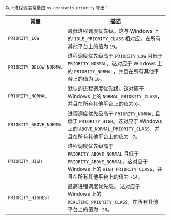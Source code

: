 <!-- YAML
added: v10.10.0
-->

以下进程调度常量由 `os.constants.priority` 导出：

<table>
  <tr>
    <th>常量</th>
    <th>描述</th>
  </tr>
  <tr>
    <td><code>PRIORITY_LOW</code></td>
    <td>最低进程调度优先级。这与 Windows 上的 <code>IDLE_PRIORITY_CLASS</code> 相对应，在所有其他平台上的值为 <code>19</code>。</td>
  </tr>
  <tr>
    <td><code>PRIORITY_BELOW_NORMAL</code></td>
    <td>进程调度优先级高于 <code>PRIORITY_LOW</code> 且低于 <code>PRIORITY_NORMAL</code>。这对应于 Windows 上的 <code>PRIORITY_NORMAL</code>，并且在所有其他平台上的值为 <code>10</code>。</td>
  </tr>
  <tr>
    <td><code>PRIORITY_NORMAL</code></td>
    <td>默认的进程调度优先级。这对应于 Windows 上的 <code>NORMAL_PRIORITY_CLASS</code>，并且在所有其他平台上的值为 <code>0</code>。</td>
  </tr>
  <tr>
    <td><code>PRIORITY_ABOVE_NORMAL</code></td>
    <td>进程调度优先级高于 <code>PRIORITY_NORMAL</code> 且低于 <code>PRIORITY_HIGH</code>。这对应于 Windows 上的 <code>ABOVE_NORMAL_PRIORITY_CLASS</code>，并且在所有其他平台上的值为 <code>-7</code>。</td>
  </tr>
  <tr>
    <td><code>PRIORITY_HIGH</code></td>
    <td>进程调度优先级高于 <code>PRIORITY_ABOVE_NORMAL</code> 且低于 <code>PRIORITY_ABOVE_NORMAL</code>。这对应于 Windows 上的 <code>HIGH_PRIORITY_CLASS</code>，并且在所有其他平台上的值为 <code>-14</code>。</td>
  </tr>
  <tr>
    <td><code>PRIORITY_HIGHEST</code></td>
    <td>最高进程调度优先级。 这对应于 Windows 上的 <code>REALTIME_PRIORITY_CLASS</code>，在所有其他平台上的值为 <code>-20</code>。</td>
  </tr>
</table>

